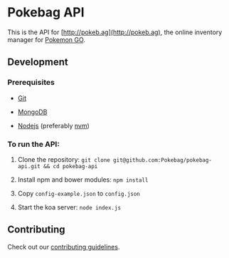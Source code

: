 # Pokebag API

This is the API for [http://pokeb.ag](http://pokeb.ag), the online inventory manager for [Pokemon GO](http://pokemongo.com/).

## Development

### Prerequisites

* [Git](https://git-scm.com/)

* [MongoDB](https://www.mongodb.com/)

* [Nodejs](https://nodejs.org) (preferably [nvm](https://github.com/creationix/nvm))

### To run the API:

1. Clone the repository: `git clone git@github.com:Pokebag/pokebag-api.git && cd pokebag-api`

1. Install npm and bower modules: `npm install`

1. Copy `config-example.json` to `config.json`

1. Start the koa server: `node index.js`

## Contributing

Check out our [contributing guidelines](https://github.com/Pokebag/pokebag-ui/blob/master/CONTRIBUTING.md).
